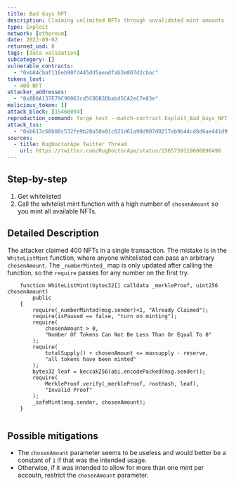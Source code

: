 ```yaml
---
title: Bad Guys NFT
description: Claiming unlimited NFTs through unvalidated mint amounts
type: Exploit
network: [ethereum]
date: 2022-09-02
returned_usd: 0
tags: [data validation]
subcategory: []
vulnerable_contracts:
  - "0xb84cbaf116eb90fd445dd5aeadfab3e807d2cbac"
tokens_lost:
  - 400 NFT
attacker_addresses:
  - "0xBD8A137E79C90063cd5C0DB3Dbabd5CA2eC7e83e"
malicious_token: []
attack_block: [15460094]
reproduction_command: forge test --match-contract Exploit_Bad_Guys_NFT -vvv
attack_txs:
  - "0xb613c68b00c532fe9b28a50a91c021d61a98d907d0217ab9b44cd8d6ae441d9f"
sources:
  - title: RugDoctorApe Twitter Thread
    url: https://twitter.com/RugDoctorApe/status/1565739119606890498
---
```


## Step-by-step

1. Get whitelisted
2. Call the whitelist mint function with a high number of `chosenAmount` so you mint all available NFTs.

## Detailed Description

The attacker claimed 400 NFTs in a single transaction. The mistake is in the `WhiteListMint` function, where anyone whitelisted can pass an arbitrary `chosenAmount`. The `_numberMinted_` map is only updated after calling the function, so the `require` passes for any number on the first try.

```solidity
    function WhiteListMint(bytes32[] calldata _merkleProof, uint256 chosenAmount)
        public
    {
        require(_numberMinted(msg.sender)<1, "Already Claimed");
        require(isPaused == false, "turn on minting");
        require(
            chosenAmount > 0,
            "Number Of Tokens Can Not Be Less Than Or Equal To 0"
        );
        require(
            totalSupply() + chosenAmount <= maxsupply - reserve,
            "all tokens have been minted"
        );
        bytes32 leaf = keccak256(abi.encodePacked(msg.sender));
        require(
            MerkleProof.verify(_merkleProof, rootHash, leaf),
            "Invalid Proof"
        );
        _safeMint(msg.sender, chosenAmount);
    }


```

## Possible mitigations

- The `chosenAmount` parameter seems to be useless and would better be a constant of `1` if that was the intended usage.
- Otherwise, if it was intended to allow for more than one mint per accoutn, restrict the `chosenAmount` parameter.

